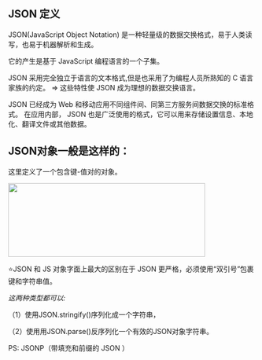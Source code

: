## JSON 定义

JSON(JavaScript Object Notation) 是一种轻量级的数据交换格式，易于人类读写，也易于机器解析和生成。

它的产生是基于 JavaScript 编程语言的一个子集。

JSON 采用完全独立于语言的文本格式,但是也采用了为编程人员所熟知的 C 语言家族的约定。
=> 这些特性使 JSON 成为理想的数据交换语言。


JSON 已经成为 Web 和移动应用不同组件间、同第三方服务间数据交换的标准格式。
在应用内部， JSON 也是广泛使用的格式，它可以用来存储设置信息、本地化、翻译文件或其他数据。

## JSON对象一般是这样的：
这里定义了一个包含键-值对的对象。

<img height="150px" src="../../../../../../../var/folders/rm/z0rz7xz94h5cydphd9bp71qr0000gn/T/TemporaryItems/NSIRD_screencaptureui_QmWdw8/截屏2022-10-30 15.33.56.png" width="400px"/>

⭐JSON 和 JS 对象字面上最大的区别在于 JSON 更严格，️必须使用“双引号”包裹键和字符串值。

_这两种类型都可以:_

（1）使用JSON.stringify()序列化成一个字符串，

（2）使用用JSON.parse()反序列化一个有效的JSON对象字符串。


PS: JSONP（带填充和前缀的 JSON ）
